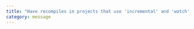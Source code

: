 ```yaml
---
title: "Have recompiles in projects that use 'incremental' and 'watch' mode assume that changes within a file will only affect files directly depending on it."
category: message
---
```

